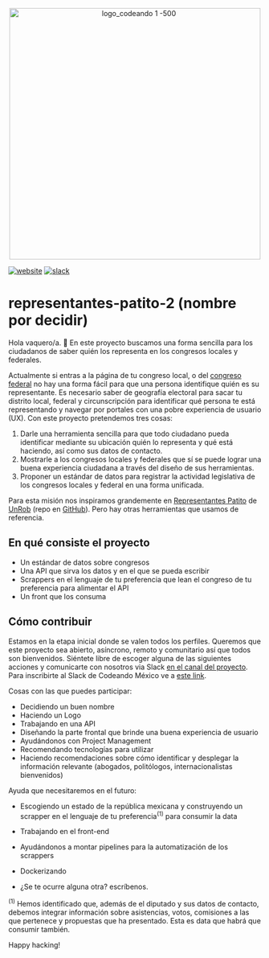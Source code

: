 <p align="center">
<img src="http://codeandomexico.org/resources/img/codeandomexico.png" width="500" title="logo_codeando 1 -500">
</p>

[![website](https://img.shields.io/badge/website-CodeandoMexico-00D88E.svg)](http://www.codeandomexico.org/)
[![slack](https://img.shields.io/badge/slack-CodeandoMexico-EC0E4F.svg)](http://slack.codeandomexico.org/)

# representantes-patito-2 (nombre por decidir)

Hola vaquero/a. 🤠 En este proyecto buscamos una forma sencilla para los ciudadanos de saber quién los representa en los congresos locales y federales.

Actualmente si entras a la página de tu congreso local, o del [congreso federal](www.congreso.gob.mx) no hay una forma fácil para que una persona identifique quién es su representante. Es necesario saber de geografía electoral para sacar tu distrito local, federal y circunscripción para identificar qué persona te está representando y navegar por portales con una pobre experiencia de usuario (UX). Con este proyecto pretendemos tres cosas:

1. Darle una herramienta sencilla para que todo ciudadano pueda identificar mediante su ubicación quién lo representa y qué está haciendo, así como sus datos de contacto.
2. Mostrarle a los congresos locales y federales que sí se puede lograr una buena experiencia ciudadana a través del diseño de sus herramientas.
3. Proponer un estándar de datos para registrar la actividad legislativa de los congresos locales y federal en una forma unificada.

Para esta misión nos inspiramos grandemente en [Representantes Patito](representantes.pati.to) de [UnRob](https://github.com/unrob) (repo en [GitHub](https://github.com/unRob/representantes.pati.to)). Pero hay otras herramientas que usamos de referencia.

## En qué consiste el proyecto

- Un estándar de datos sobre congresos
- Una API que sirva los datos y en el que se pueda escribir
- Scrappers en el lenguaje de tu preferencia que lean el congreso de tu preferencia para alimentar el API
- Un front que los consuma

## Cómo contribuir

Estamos en la etapa inicial donde se valen todos los perfiles. Queremos que este proyecto sea abierto, asíncrono, remoto y comunitario así que todos son bienvenidos. Siéntete libre de escoger alguna de las siguientes acciones y comunicarte con nosotros via Slack [en el canal del proyecto](https://codeandomexico.slack.com/app_redirect?channel=CLSRKEBQW). Para inscribirte al Slack de Codeando México ve a [este link](slack.codeandomexico.org).

Cosas con las que puedes participar:

- Decidiendo un buen nombre
- Haciendo un Logo
- Trabajando en una API
- Diseñando la parte frontal que brinde una buena experiencia de usuario
- Ayudándonos con Project Management
- Recomendando tecnologías para utilizar
- Haciendo recomendaciones sobre cómo identificar y desplegar la información relevante (abogados, politólogos, internacionalistas bienvenidos)

Ayuda que necesitaremos en el futuro:

- Escogiendo un estado de la república mexicana y construyendo un scrapper en el lenguaje de tu preferencia<sup>(1)</sup> para consumir la data 
- Trabajando en el front-end
- Ayudándonos a montar pipelines para la automatización de los scrappers
- Dockerizando

- ¿Se te ocurre alguna otra? escríbenos.

<sup>(1)</sup> Hemos identificado que, además de el diputado y sus datos de contacto, debemos integrar información sobre asistencias, votos, comisiones a las que pertenece y propuestas que ha presentado. Esta es data que habrá que consumir también.

Happy hacking!
